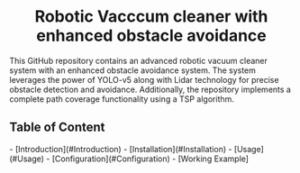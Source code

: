 <div align='center'> 
  <h1> Robotic Vacccum cleaner with enhanced obstacle avoidance</h1> 
</div> 

This GitHub repository contains an advanced robotic vacuum cleaner system with an enhanced obstacle avoidance system. The system leverages the power of YOLO-v5 along with Lidar technology for precise obstacle detection and avoidance. Additionally, the repository implements a complete path coverage functionality using a TSP algorithm.

<h2> Table of Content</h2>
- [Introduction](#Introduction)
- [Installation](#Installation)
- [Usage](#Usage)
- [Configuration](#Configuration)
- [Working Example]
